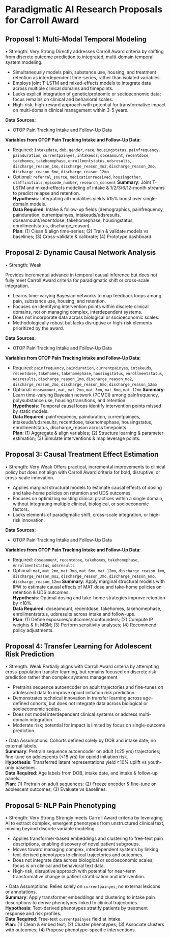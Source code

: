 # Paradigmatic AI Research Proposals for Carroll Award

## Proposal 1: Multi-Modal Temporal Modeling  

• Strength: Very Strong
Directly addresses Carroll Award criteria by shifting from discrete outcome prediction to integrated, multi-domain temporal system modeling.

- Simultaneously models pain, substance use, housing, and treatment retention as interdependent time-series, rather than isolated variables.
- Employs joint T-LSTM and mixed-effects models to integrate data across multiple clinical domains and timepoints.
- Lacks explicit integration of genetic/proteomic or socioeconomic data; focus remains on clinical and behavioral scales.
- High-risk, high-reward approach with potential for transformative impact on multi-domain clinical management within 3-5 years.

**Data Sources:**
- OTOP Pain Tracking Intake and Follow-Up Data

**Variables from OTOP Pain Tracking Intake and Follow-Up Data:**

- Required: `intakedate`, `dob`, `gender`, `race`, `housingstatus`, `painfrequency`, `painduration`, `currentpainyes`, `intakeuds`, `doseamount`, `recentdose`, `takehomes`, `takehomephase`, `enrollmentstatus`, `udsresults`, `discharge_reason_1mo`, `discharge_reason_mo2`, `discharge_reason_3mo`, `discharge_reason_6mo`, `discharge_reason_12mo`
- Optional: `referral_source`, `medicationreceived`, `housingother`, `staffinitials`, `episode_number`, `research_consent`
**Summary**: Joint T-LSTM and mixed-effects modeling of intake & 1/2/3/6/12-month streams to predict relapse and retention.  
**Hypothesis**: Integrating all modalities yields ≥15% boost over single-domain models.  
**Data Required**: Intake & follow-up fields (demographics, painfrequency, painduration, currentpainyes, intakeuds/udsresults, doseamount/recentdose, takehomephase, housingstatus, enrollmentstatus, discharge_reason).  
**Plan**: (1) Clean & align time-series; (2) Train & validate models vs baselines; (3) Cross-validate & calibrate; (4) Prototype dashboard.

## Proposal 2: Dynamic Causal Network Analysis  

• Strength: Weak

Provides incremental advance in temporal causal inference but does not fully meet Carroll Award criteria for paradigmatic shift or cross-scale integration.

- Learns time-varying Bayesian networks to map feedback loops among pain, substance use, housing, and retention.
- Focuses on identifying intervention points within discrete clinical domains, not on managing complex, interdependent systems.
- Does not incorporate data across biological or socioeconomic scales.
- Methodologically robust but lacks disruptive or high-risk elements prioritized by the award.

**Data Sources:**
- OTOP Pain Tracking Intake and Follow-Up Data

**Variables from OTOP Pain Tracking Intake and Follow-Up Data:**

- Required: `painfrequency`, `painduration`, `currentpainyes`, `intakeuds`, `recentdose`, `takehomes`, `takehomephase`, `housingstatus`, `enrollmentstatus`, `udsresults`, `discharge_reason_1mo`, `discharge_reason_mo2`, `discharge_reason_3mo`, `discharge_reason_6mo`, `discharge_reason_12mo`
- Optional: `doseamount`, `mat`, `mat_2mo`, `mat_3mo`, `mat_6mo`, `mat_12mo`
**Summary**: Learn time-varying Bayesian network (PCMCI) among painfrequency, polysubstance use, housing transitions, and retention.  
**Hypothesis**: Temporal causal loops identify intervention points missed by static models.  
**Data Required**: painfrequency, painduration, currentpainyes, intakeuds/udsresults, recentdose, takehomephase, housingstatus, enrollmentstatus, discharge_reason across timepoints.  
**Plan**: (1) Aggregate & align variables; (2) Structure learning & parameter estimation; (3) Simulate interventions & map leverage points.

## Proposal 3: Causal Treatment Effect Estimation  

• Strength: Very Weak
Offers practical, incremental improvements to clinical policy but does not align with Carroll Award criteria for bold, disruptive, or cross-scale innovation.

- Applies marginal structural models to estimate causal effects of dosing and take-home policies on retention and UDS outcomes.
- Focuses on optimizing existing clinical practices within a single domain, without integrating multiple clinical, biological, or socioeconomic factors.
- Lacks elements of paradigmatic shift, cross-scale integration, or high-risk innovation.
  
**Data Sources:**
- OTOP Pain Tracking Intake and Follow-Up Data

**Variables from OTOP Pain Tracking Intake and Follow-Up Data:**

- Required: `doseamount`, `recentdose`, `takehomes`, `takehomephase`, `enrollmentstatus`, `udsresults`
- Optional: `mat`, `mat_2mo`, `mat_3mo`, `mat_6mo`, `mat_12mo`, `discharge_reason_1mo`, `discharge_reason_mo2`, `discharge_reason_3mo`, `discharge_reason_6mo`, `discharge_reason_12mo`
**Summary**: Apply marginal structural models with IPW to estimate causal effects of MAT dose and take-home policies on retention & UDS outcomes.  
**Hypothesis**: Optimal dosing and take-home strategies improve retention by ≥10%.  
**Data Required**: doseamount, recentdose, takehomes, takehomephase, enrollmentstatus, udsresults across intake and follow-ups.  
**Plan**: (1) Define exposures/outcomes/confounders; (2) Compute IP weights & fit MSM; (3) Perform sensitivity analyses; (4) Recommend policy adjustments.

## Proposal 4: Transfer Learning for Adolescent Risk Prediction  

• Strength: Weak
Partially aligns with Carroll Award criteria by attempting cross-population transfer learning, but remains focused on discrete risk prediction rather than complex systems management.

- Pretrains sequence autoencoder on adult trajectories and fine-tunes on adolescent data to improve opioid initiation risk prediction.
- Demonstrates technical innovation in transfer learning across age-defined cohorts, but does not integrate data across biological or socioeconomic scales.
- Does not model interdependent clinical systems or address multi-domain integration.
- Moderate risk; potential for impact is limited by focus on single-outcome prediction.

• Data Assumptions: Cohorts defined solely by DOB and intake date; no external labels.  
**Summary**: Pretrain sequence autoencoder on adult (≥25 yrs) trajectories; fine-tune on adolescents (<18 yrs) for opioid initiation risk.  
**Hypothesis**: Transferred latent representations yield ≥10% uplift vs youth-only baselines.  
**Data Required**: Age labels from DOB, intake date, and intake & follow-up panels.  
**Plan**: (1) Pretrain on adult sequences; (2) Freeze encoder & fine-tune on adolescent outcomes; (3) Evaluate vs baselines.

## Proposal 5: NLP Pain Phenotyping  

• Strength: Very Strong
Strongly meets Carroll Award criteria by leveraging AI to extract complex, emergent phenotypes from unstructured clinical text, moving beyond discrete variable modeling.

- Applies transformer-based embeddings and clustering to free-text pain descriptions, enabling discovery of novel patient subgroups.
- Moves toward managing complex, interdependent systems by linking text-derived phenotypes to clinical trajectories and outcomes.
- Does not integrate data across biological or socioeconomic scales; focus is on clinical and behavioral text data.
- High-risk, disruptive approach with potential for near-term transformative change in patient stratification and intervention.

• Data Assumptions: Relies solely on `currentpainyes`; no external lexicons or annotations.  
**Summary**: Apply transformer embeddings and clustering to intake pain descriptions to derive phenotypes linked to clinical trajectories.  
**Hypothesis**: Text-derived phenotypes stratify patients by treatment response and risk profiles.  
**Data Required**: Free-text `currentpainyes` field at intake.  
**Plan**: (1) Clean & embed text; (2) Cluster phenotypes; (3) Associate clusters with outcomes; (4) Propose phenotype-specific interventions.
